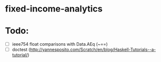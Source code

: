 # fixed-income-analytics

Todo:
=====

- [ ] ieee754 float comparisons with Data.AEq (~==)
- [ ] doctest (http://yannesposito.com/Scratch/en/blog/Haskell-Tutorials--a-tutorial/)
